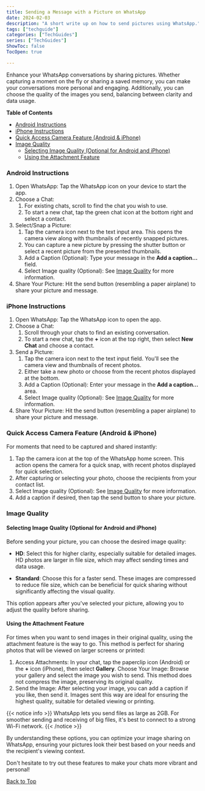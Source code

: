 ```yaml
---
title: Sending a Message with a Picture on WhatsApp
date: 2024-02-03
description: "A short write up on how to send pictures using WhatsApp."
tags: ["techguide"]
categories: ["TechGuides"]
series: ["TechGuides"]
ShowToc: false
TocOpen: true

---
```


Enhance your WhatsApp conversations by sharing pictures. Whether capturing a moment on the fly or sharing a saved memory, you can make your conversations more personal and engaging. Additionally, you can choose the quality of the images you send, balancing between clarity and data usage.

**Table of Contents**

- [Android Instructions](#android-instructions)
- [iPhone Instructions](#iphone-instructions)
- [Quick Access Camera Feature (Android \& iPhone)](#quick-access-camera-feature-android--iphone)
- [Image Quality](#image-quality)
  - [Selecting Image Quality (Optional for Android and iPhone)](#selecting-image-quality-optional-for-android-and-iphone)
  - [Using the Attachment Feature](#using-the-attachment-feature)

### Android Instructions

1. Open WhatsApp: Tap the WhatsApp icon on your device to start the app.
2. Choose a Chat:
   1. For existing chats, scroll to find the chat you wish to use.
   2. To start a new chat, tap the green chat icon at the bottom right and select a contact.
3. Select/Snap a Picture:
   1. Tap the camera icon next to the text input area. This opens the camera view along with thumbnails of recently snapped pictures.
   2. You can capture a new picture by pressing the shutter button or select a recent picture from the presented thumbnails.
   3. Add a Caption (Optional): Type your message in the **Add a caption…** field.
   4. Select Image quality (Optional): See [Image Quality](#image-quality) for more information.
4. Share Your Picture: Hit the send button (resembling a paper airplane) to share your picture and message.

### iPhone Instructions

1. Open WhatsApp: Tap the WhatsApp icon to open the app.
2. Choose a Chat:
   1. Scroll through your chats to find an existing conversation.
   2. To start a new chat, tap the **+** icon at the top right, then select **New Chat** and choose a contact.
3. Send a Picture:
   1. Tap the camera icon next to the text input field. You'll see the camera view and thumbnails of recent photos.
   2. Either take a new photo or choose from the recent photos displayed at the bottom.
   3. Add a Caption (Optional): Enter your message in the **Add a caption…** area.
   4. Select Image quality (Optional): See [Image Quality](#image-quality) for more information.
4. Share Your Picture: Hit the send button (resembling a paper airplane) to share your picture and message.

### Quick Access Camera Feature (Android & iPhone)

For moments that need to be captured and shared instantly:

1. Tap the camera icon at the top of the WhatsApp home screen. This action opens the camera for a quick snap, with recent photos displayed for quick selection.
2. After capturing or selecting your photo, choose the recipients from your contact list.
3. Select Image quality (Optional): See [Image Quality](#image-quality) for more information.
4. Add a caption if desired, then tap the send button to share your picture.

### Image Quality

#### Selecting Image Quality (Optional for Android and iPhone)

Before sending your picture, you can choose the desired image quality:

- **HD**: Select this for higher clarity, especially suitable for detailed images. HD photos are larger in file size, which may affect sending times and data usage.

- **Standard**: Choose this for a faster send. These images are compressed to reduce file size, which can be beneficial for quick sharing without significantly affecting the visual quality.

This option appears after you've selected your picture, allowing you to adjust the quality before sharing.

#### Using the Attachment Feature

For times when you want to send images in their original quality, using the attachment feature is the way to go. This method is perfect for sharing photos that will be viewed on larger screens or printed:

1. Access Attachments: In your chat, tap the paperclip icon (Android) or the **+** icon (iPhone), then select **Gallery**.
Choose Your Image: Browse your gallery and select the image you wish to send. This method does not compress the image, preserving its original quality.
2. Send the Image: After selecting your image, you can add a caption if you like, then send it. Images sent this way are ideal for ensuring the highest quality, suitable for detailed viewing or printing.

{{< notice info >}}
WhatsApp lets you send files as large as 2GB. For smoother sending and receiving of big files, it's best to connect to a strong Wi-Fi network.
{{< /notice >}}

By understanding these options, you can optimize your image sharing on WhatsApp, ensuring your pictures look their best based on your needs and the recipient's viewing context.

Don't hesitate to try out these features to make your chats more vibrant and personal!


[Back to Top](#top)
